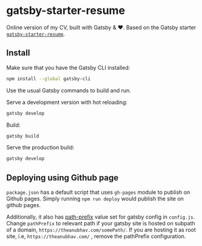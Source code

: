 # gatsby-starter-resume

Online version of my CV, built with Gatsby & :heart:. Based on the Gatsby starter [`gatsby-starter-resume`](https://www.gatsbyjs.org/starters/anubhavsrivastava/gatsby-starter-resume/).

## Install

Make sure that you have the Gatsby CLI installed:

```sh
npm install --global gatsby-cli
```

Use the usual Gatsby commands to build and run.

Serve a development version with hot reloading:

```sh
gatsby develop
```

Build:

```sh
gatsby build
```

Serve the production build:

```sh
gatsby develop
```

## Deploying using Github page

`package.json` has a default script that uses `gh-pages` module to publish on Github pages. Simply running `npm run deploy` would publish the site on github pages.

Additionally, it also has [path-prefix](https://www.gatsbyjs.org/docs/path-prefix/) value set for gatsby config in `config.js`. Change `pathPrefix` to relevant path if your gatsby site is hosted on subpath of a domain, `https://theanubhav.com/somePath/`. If you are hosting it as root site, i.e, `https://theanubhav.com/` , remove the pathPrefix configuration.
